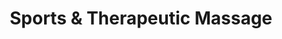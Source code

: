 ---
title: "Sports & Therapeutic Massage"
url: /creswell/sports-and-therapeutic-massage/
shop: massage
---